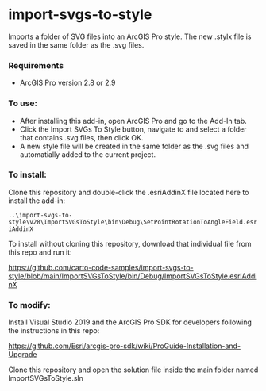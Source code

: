# import-svgs-to-style
Imports a folder of SVG files into an ArcGIS Pro style. The new .stylx file is saved in the same folder as the .svg files. 

### Requirements
- ArcGIS Pro version 2.8 or 2.9

### To use:
- After installing this add-in, open ArcGIS Pro and go to the Add-In tab. 
- Click the Import SVGs To Style button, navigate to and select a folder that contains .svg files, then click OK. 
- A new style file will be created in the same folder as the .svg files and automatially added to the current project. 

### To install:
Clone this repository and double-click the .esriAddinX file located here to install the add-in:

`..\import-svgs-to-style\v28\ImportSVGsToStyle\bin\Debug\SetPointRotationToAngleField.esriAddinX`

To install without cloning this repository, download that individual file from this repo and run it:

https://github.com/carto-code-samples/import-svgs-to-style/blob/main/ImportSVGsToStyle/bin/Debug/ImportSVGsToStyle.esriAddinX

### To modify:
Install Visual Studio 2019 and the ArcGIS Pro SDK for developers following the instructions in this repo:

https://github.com/Esri/arcgis-pro-sdk/wiki/ProGuide-Installation-and-Upgrade

Clone this repository and open the solution file inside the main folder named ImportSVGsToStyle.sln
